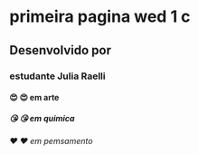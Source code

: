 # primeira pagina wed 1 c
## Desenvolvido por 
### estudante Julia Raelli 
#### 😍 :heart_eyes: em arte 
##### 😘 :kissing_heart: em quimica
###### ❤️ :heart: em pemsamento 
